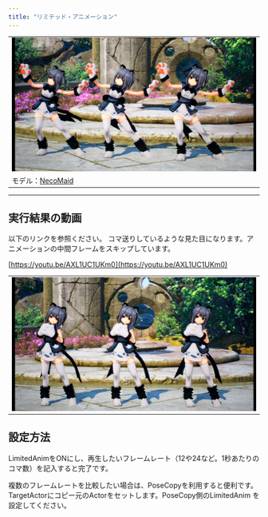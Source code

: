 ```yaml
---
title: "リミテッド・アニメーション"
---
```


||
|-|
|[![](./assets/images/small/05l_top.png)](../assets/images/05l_top.png)|
|モデル：[NecoMaid](https://booth.pm/ja/items/1843586)|


----

## 実行結果の動画

以下のリンクを参照ください。
コマ送りしているような見た目になります。アニメーションの中間フレームをスキップしています。

[https://youtu.be/AXL1UC1UKm0](https://youtu.be/AXL1UC1UKm0)

||
|-|
|[![](./assets/images/small/05l_mov.png)](../assets/images/05l_mov.png)|


## 設定方法

LimitedAnimをONにし、再生したいフレームレート（12や24など。1秒あたりのコマ数）を記入すると完了です。

複数のフレームレートを比較したい場合は、PoseCopyを利用すると便利です。
TargetActorにコピー元のActorをセットします。PoseCopy側のLimitedAnim を設定してください。

